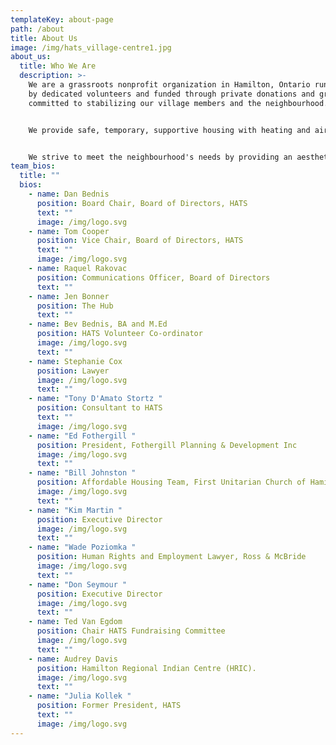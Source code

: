 ```yaml
---
templateKey: about-page
path: /about
title: About Us
image: /img/hats_village-centre1.jpg
about_us:
  title: Who We Are
  description: >-
    We are a grassroots nonprofit organization in Hamilton, Ontario run entirely
    by dedicated volunteers and funded through private donations and grants,
    committed to stabilizing our village members and the neighbourhood.


    We provide safe, temporary, supportive housing with heating and air conditioning for our village members' comfort. Additionally, HATS is developing partnerships with health-care providers and social service agencies to provide on-site support to village residents including recreational programming to help them prepare for the transition to permanent housing opportunities.


    We strive to meet the neighbourhood's needs by providing an aesthetically appealing well-maintained village of tiny homes, community gardens, and a secure environment with 24/7 security.
team_bios:
  title: ""
  bios:
    - name: Dan Bednis
      position: Board Chair, Board of Directors, HATS
      text: ""
      image: /img/logo.svg
    - name: Tom Cooper
      position: Vice Chair, Board of Directors, HATS
      text: ""
      image: /img/logo.svg
    - name: Raquel Rakovac
      position: Communications Officer, Board of Directors
      text: ""
    - name: Jen Bonner
      position: The Hub
      text: ""
    - name: Bev Bednis, BA and M.Ed
      position: HATS Volunteer Co-ordinator
      image: /img/logo.svg
      text: ""
    - name: Stephanie Cox
      position: Lawyer
      image: /img/logo.svg
      text: ""
    - name: "Tony D'Amato Stortz "
      position: Consultant to HATS
      text: ""
      image: /img/logo.svg
    - name: "Ed Fothergill "
      position: President, Fothergill Planning & Development Inc
      image: /img/logo.svg
      text: ""
    - name: "Bill Johnston "
      position: Affordable Housing Team, First Unitarian Church of Hamilton
      image: /img/logo.svg
      text: ""
    - name: "Kim Martin "
      position: Executive Director
      image: /img/logo.svg
      text: ""
    - name: "Wade Poziomka "
      position: Human Rights and Employment Lawyer, Ross & McBride
      image: /img/logo.svg
      text: ""
    - name: "Don Seymour "
      position: Executive Director
      image: /img/logo.svg
      text: ""
    - name: Ted Van Egdom
      position: Chair HATS Fundraising Committee
      image: /img/logo.svg
      text: ""
    - name: Audrey Davis
      position: Hamilton Regional Indian Centre (HRIC).
      image: /img/logo.svg
      text: ""
    - name: "Julia Kollek "
      position: Former President, HATS
      text: ""
      image: /img/logo.svg
---
```

